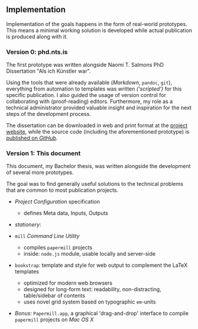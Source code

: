 ## Implementation


<!-- 
    TODO: directly refer to the goals!
 -->


Implementation of the goals happens in the form of real-world prototypes. 
This means a minimal working solution is developed while actual publication is produced along with it.


<!-- ## Prototypes -->

### Version 0: phd.nts.is

The first prototype was written alongside Naomi T. Salmons PhD Dissertation 
"Als ich Künstler war".

Using the tools that were already available (*Markdown*, `pandoc`, `git`), 
everything from automation to templates was written *('scripted')* for this specific publication. 
I also guided the usage of version control for collaborating with (proof-reading) editors. 
Furthermore, my role as a technical administrator provided valuable insight and inspiration for the next steps of the development process.

The dissertation can be downloaded in web and print format 
at the [project website](http://phd.nts.is), 
while the source code (including the aforementioned prototype) 
is [published on *GitHub*](http://github.com/NTS/PhD).


### Version 1: This document

This document, my Bachelor thesis, was written alongside the development of several more prototypes.

The goal was to find generally useful solutions to the technical problems that are common to most publication projects.

- *Project Configuration* specification
    * defines Meta data, Inputs, Outputs
    
- *stationery*: 

- `mill` *Command Line Utility*
    * compiles `papermill` projects
    * inside: `node.js` module, usable locally and server-side

- `bookstrap`: template and style for web output to complement the LaTeX templates
    * optimized for modern web browsers
    * designed for long-form text: readability, non-distracting, table/sidebar of contents
    * uses novel grid system based on typographic `em`-units
    
- *Bonus:* `Papermill.app`, a graphical 'drag-and-drop' interface to compile `papermill` projects on *Mac OS X*

